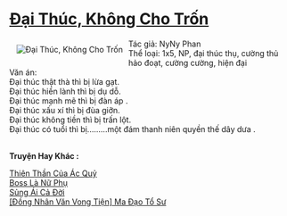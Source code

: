 <a href="https://utruyen.com/dai-thuc-khong-cho-tron/25014/" title="Đại Thúc, Không Cho Trốn"><h1>Đại Thúc, Không Cho Trốn</h1></a><div style="display:table"><img align="right" style="float: left; padding: 10px;" src="https://utruyen.com/images/story/200x260/dai-thuc-khong-cho-tron.jpg" alt="Đại Thúc, Không Cho Trốn">Tác giả: NyNy Phan<br/>Thể loại: 1x5, NP, đại thúc thụ, cường thủ hảo đoạt, cường cường, hiện đại<br/>Văn án:<br/>Đại thúc thật thà thì bị lừa gạt.<br/>Đại thúc hiền lành thì bị dụ dỗ.<br/>Đại thúc mạnh mẽ thì bị đàn áp .<br/>Đại thúc xấu xí thì bị đùa giỡn.<br/>Đại thúc không tiền thì bị trấn lột. <br/>Đại thúc có tuổi thì bị.........một đám thanh niên quyền thế dây dưa .</div><p><br><b>Truyện Hay Khác :</b></p><a href="https://utruyen.com/thien-than-cua-ac-quy/25016/" alt="Thiên Thần Của Ác Quỷ">Thiên Thần Của Ác Quỷ</a><br/><a href="https://truyenhot2020.wordpress.com/2019/12/11/boss-la-nu-phu/" alt="Boss Là Nữ Phụ">Boss Là Nữ Phụ</a><br/><a href="https://github.com/quanluxury/ngontinhhot/tree/master/truyenhay/19109/" alt="Sủng Ái Cả Đời">Sủng Ái Cả Đời</a><br/><a href="https://dammyh.wordpress.com/2019/11/07/dong-nhan-van-vong-tien-ma-dao-to-su/" alt="[Đồng Nhân Văn Vong Tiện] Ma Đạo Tổ Sư">[Đồng Nhân Văn Vong Tiện] Ma Đạo Tổ Sư</a><br/>
